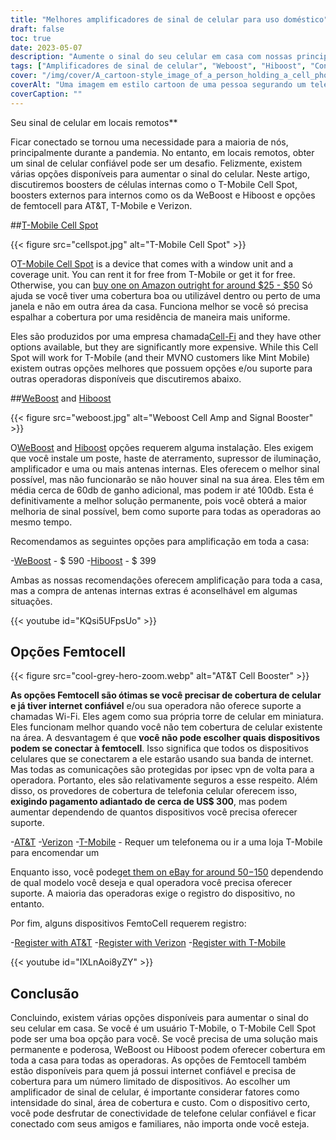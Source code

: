 ```yaml
---
title: "Melhores amplificadores de sinal de celular para uso doméstico"
draft: false
toc: true
date: 2023-05-07
description: "Aumente o sinal do seu celular em casa com nossas principais opções para conectividade confiável e cobertura em toda a casa."
tags: ["Amplificadores de sinal de celular", "Weboost", "Hiboost", "Conectividade doméstica", "Cobertura de telefone celular", "femtocélula", "Amplificadores de Sinal Celular", "Amplificadores de sinal sem fio", "Dispositivos de aumento de sinal", "Conectividade móvel", "Recepção de Celular", "Internet doméstica", "Boosters sem fio", "Eletrônicos", "Reforma residencial", "telecomunicações", "Tecnologia", "Casas Inteligentes", "Chamada wi-fi", "Rede móvel"]
cover: "/img/cover/A_cartoon-style_image_of_a_person_holding_a_cell_phone.png"
coverAlt: "Uma imagem em estilo cartoon de uma pessoa segurando um telefone celular e parada ao lado de um booster com barras de sinal aumentando."
coverCaption: ""
---
```

 Seu sinal de celular em locais remotos**

Ficar conectado se tornou uma necessidade para a maioria de nós, principalmente durante a pandemia. No entanto, em locais remotos, obter um sinal de celular confiável pode ser um desafio. Felizmente, existem várias opções disponíveis para aumentar o sinal do celular. Neste artigo, discutiremos boosters de células internas como o T-Mobile Cell Spot, boosters externos para internos como os da WeBoost e Hiboost e opções de femtocell para AT&T, T-Mobile e Verizon.

##[T-Mobile Cell Spot](https://amzn.to/41cXppc)

{{< figure src="cellspot.jpg" alt="T-Mobile Cell Spot" >}}

O[T-Mobile Cell Spot](https://amzn.to/41cXppc) is a device that comes with a window unit and a coverage unit. You can rent it for free from T-Mobile or get it for free. Otherwise, you can [buy one on Amazon outright for around $25 - $50](https://amzn.to/41cXppc) Só ajuda se você tiver uma cobertura boa ou utilizável dentro ou perto de uma janela e não em outra área da casa. Funciona melhor se você só precisa espalhar a cobertura por uma residência de maneira mais uniforme.

Eles são produzidos por uma empresa chamada[Cell-Fi](https://nextivityinc.com/products/) and they have other options available, but they are significantly more expensive. While this Cell Spot will work for T-Mobile (and their MVNO customers like Mint Mobile) existem outras opções melhores que possuem opções e/ou suporte para outras operadoras disponíveis que discutiremos abaixo.

##[WeBoost](https://amzn.to/42chuNG) and [Hiboost](https://amzn.to/3NPsSL6)

{{< figure src="weboost.jpg" alt="Weboost Cell Amp and Signal Booster" >}}

O[WeBoost](https://amzn.to/42chuNG) and [Hiboost](https://amzn.to/3NPsSL6) opções requerem alguma instalação. Eles exigem que você instale um poste, haste de aterramento, supressor de iluminação, amplificador e uma ou mais antenas internas. Eles oferecem o melhor sinal possível, mas não funcionarão se não houver sinal na sua área. Eles têm em média cerca de 60db de ganho adicional, mas podem ir até 100db. Esta é definitivamente a melhor solução permanente, pois você obterá a maior melhoria de sinal possível, bem como suporte para todas as operadoras ao mesmo tempo.

Recomendamos as seguintes opções para amplificação em toda a casa:

-[WeBoost](https://amzn.to/42chuNG) - $ 590
-[Hiboost](https://amzn.to/3NPsSL6) - $ 399

Ambas as nossas recomendações oferecem amplificação para toda a casa, mas a compra de antenas internas extras é aconselhável em algumas situações.

{{< youtube id="KQsi5UFpsUo" >}}

## Opções Femtocell

{{< figure src="cool-grey-hero-zoom.webp" alt="AT&T Cell Booster" >}}

**As opções Femtocell são ótimas se você precisar de cobertura de celular e já tiver internet confiável** e/ou sua operadora não oferece suporte a chamadas Wi-Fi.
Eles agem como sua própria torre de celular em miniatura.
Eles funcionam melhor quando você não tem cobertura de celular existente na área.
A desvantagem é que **você não pode escolher quais dispositivos podem se conectar à femtocell**. Isso significa que todos os dispositivos celulares que se conectarem a ele estarão usando sua banda de internet. Mas todas as comunicações são protegidas por ipsec vpn de volta para a operadora. Portanto, eles são relativamente seguros a esse respeito.
Além disso, os provedores de cobertura de telefonia celular oferecem isso, **exigindo pagamento adiantado de cerca de US$ 300**, mas podem aumentar dependendo de quantos dispositivos você precisa oferecer suporte.
 
-[AT&T](https://www.att.com/buy/accessories/Specialty-Items/att-cell-booster.html)
-[Verizon](https://www.verizon.com/products/verizon-lte-network-extender/)
-[T-Mobile](https://www.t-mobile.com/support/coverage/4g-lte-cellspot) - Requer um telefonema ou ir a uma loja T-Mobile para encomendar um

Enquanto isso, você pode[get them on eBay for around $50-$150](https://www.ebay.com/sch/i.html?_nkw=femtocell) dependendo de qual modelo você deseja e qual operadora você precisa oferecer suporte. A maioria das operadoras exige o registro do dispositivo, no entanto.

Por fim, alguns dispositivos FemtoCell requerem registro:

-[Register with AT&T](https://www.att.com/device-support/article/wireless/KM1458172/ATT/ATTSS2FII)
-[Register with Verizon](https://www.verizonwireless.com/content/wcms/overlays/register-signal-booster.html)
-[Register with T-Mobile](https://www.t-mobile.com/support/coverage/4g-lte-cellspot)

{{< youtube id="IXLnAoi8yZY" >}}

## Conclusão

Concluindo, existem várias opções disponíveis para aumentar o sinal do seu celular em casa. Se você é um usuário T-Mobile, o T-Mobile Cell Spot pode ser uma boa opção para você. Se você precisa de uma solução mais permanente e poderosa, WeBoost ou Hiboost podem oferecer cobertura em toda a casa para todas as operadoras. As opções de Femtocell também estão disponíveis para quem já possui internet confiável e precisa de cobertura para um número limitado de dispositivos. Ao escolher um amplificador de sinal de celular, é importante considerar fatores como intensidade do sinal, área de cobertura e custo. Com o dispositivo certo, você pode desfrutar de conectividade de telefone celular confiável e ficar conectado com seus amigos e familiares, não importa onde você esteja.
